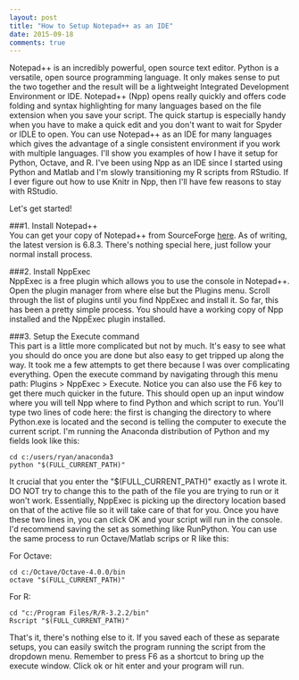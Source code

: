 ```yaml
---
layout: post
title: "How to Setup Notepad++ as an IDE"
date: 2015-09-18
comments: true
---
```


Notepad++ is an incredibly powerful, open source text editor. 
Python is a versatile, open source programming language. 
It only makes sense to put the two together and the result will be a lightweight Integrated Development Environment or IDE.
Notepad++ (Npp) opens really quickly and offers code folding and syntax highlighting for many languages based on the file extension when you save your script. 
The quick startup is especially handy when you have to make a quick edit and you don't want to wait for Spyder or IDLE to open. 
You can use Notepad++ as an IDE for many languages which gives the advantage of a single consistent environment if you work with multiple languages. 
I'll show you examples of how I have it setup for Python, Octave, and R. 
I've been using Npp as an IDE since I started using Python and Matlab and I'm slowly transitioning my R scripts from RStudio. 
If I ever figure out how to use Knitr in Npp, then I'll have few reasons to stay with RStudio.

Let's get started!

###1. Install Notepad++  
You can get your copy of Notepad++ from SourceForge [here](https://notepad-plus-plus.org/download/v6.8.3.html). 
As of writing, the latest version is 6.8.3. 
There's nothing special here, just follow your normal install process.

###2. Install NppExec  
NppExec is a free plugin which allows you to use the console in Notepad++. 
Open the plugin manager from where else but the Plugins menu. 
Scroll through the list of plugins until you find NppExec and install it. 
So far, this has been a pretty simple process. 
You should have a working copy of Npp installed and the NppExec plugin installed. 

###3. Setup the Execute command  
This part is a little more complicated but not by much. 
It's easy to see what you should do once you are done but also easy to get tripped up along the way. 
It took me a few attempts to get there because I was over complicating everything. 
Open the execute command by navigating through this menu path: Plugins > NppExec > Execute. 
Notice you can also use the F6 key to get there much quicker in the future. 
This should open up an input window where you will tell Npp where to find Python and which script to run. 
You'll type two lines of code here: the first is changing the directory to where Python.exe is located and the second is telling the computer to execute the current script. 
I'm running the Anaconda distribution of Python and my fields look like this:  
  
    cd c:/users/ryan/anaconda3  
    python "$(FULL_CURRENT_PATH)"  

It crucial that you enter the "$(FULL_CURRENT_PATH)" exactly as I wrote it. 
DO NOT try to change this to the path of the file you are trying to run or it won't work. 
Essentially, NppExec is picking up the directory location based on that of the active file so it will take care of that for you. 
Once you have these two lines in, you can click OK and your script will run in the console. 
I'd recommend saving the set as something like RunPython. 
You can use the same process to run Octave/Matlab scrips or R like this: 

For Octave:  

    cd c:/Octave/Octave-4.0.0/bin  
    octave "$(FULL_CURRENT_PATH)"  

For R:  

	cd "c:/Program Files/R/R-3.2.2/bin"  
    Rscript "$(FULL_CURRENT_PATH)"  

That's it, there's nothing else to it. 
If you saved each of these as separate setups, you can easily switch the program running the script from the dropdown menu. 
Remember to press F6 as a shortcut to bring up the execute window. 
Click ok or hit enter and your program will run. 
